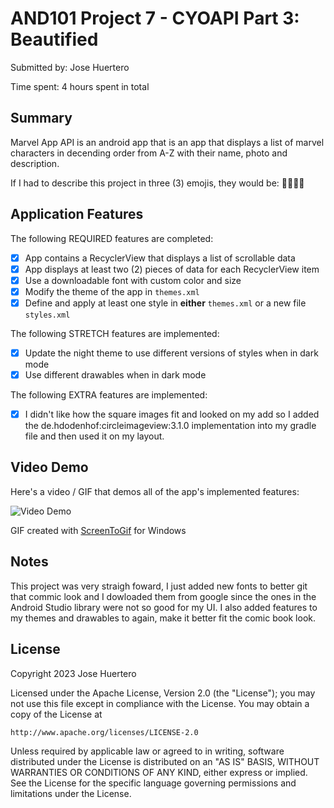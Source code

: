 <!-- (This is a comment) INSTRUCTIONS: Go through this page and fill out any **bolded** entries with their correct values.-->

# AND101 Project 7 - CYOAPI Part 3: Beautified

Submitted by: Jose Huertero

Time spent: 4 hours spent in total

## Summary

Marvel App API is an android app that is an app that displays a list of marvel characters in decending order from A-Z with their name, photo and description. 

If I had to describe this project in three (3) emojis, they would be: 🦸‍♂️📱😁

## Application Features

<!-- (This is a comment) Please be sure to change the [ ] to [x] for any features you completed.  If a feature is not checked [x], you might miss the points for that item! -->

The following REQUIRED features are completed:

- [x] App contains a RecyclerView that displays a list of scrollable data
- [x] App displays at least two (2) pieces of data for each RecyclerView item
- [x] Use a downloadable font with custom color and size
- [x] Modify the theme of the app in `themes.xml`
- [x] Define and apply at least one style in **either** `themes.xml` or a new file `styles.xml`

The following STRETCH features are implemented:

- [x] Update the night theme to use different versions of styles when in dark mode
- [x] Use different drawables when in dark mode

The following EXTRA features are implemented:

- [x] I didn't like how the square images fit and looked on my add so I added the de.hdodenhof:circleimageview:3.1.0 implementation into my gradle file and then used it on my layout.

## Video Demo

Here's a video / GIF that demos all of the app's implemented features:

<img src='https://imgur.com/WCKkqQb.gif' title='Video Demo' width='' alt='Video Demo' />

GIF created with [ScreenToGif](https://www.screentogif.com/) for Windows

<!-- Recommended tools:
- [Kap](https://getkap.co/) for macOS
- [ScreenToGif](https://www.screentogif.com/) for Windows
- [peek](https://github.com/phw/peek) for Linux. -->

## Notes

This project was very straigh foward, I just added new fonts to better git that commic look and I dowloaded them from google since the ones in the Android Studio library were not so good for my UI.
I also added features to my themes and drawables to again, make it better fit the comic book look.

## License

Copyright 2023 Jose Huertero

Licensed under the Apache License, Version 2.0 (the "License");
you may not use this file except in compliance with the License.
You may obtain a copy of the License at

    http://www.apache.org/licenses/LICENSE-2.0

Unless required by applicable law or agreed to in writing, software
distributed under the License is distributed on an "AS IS" BASIS,
WITHOUT WARRANTIES OR CONDITIONS OF ANY KIND, either express or implied.
See the License for the specific language governing permissions and
limitations under the License.
